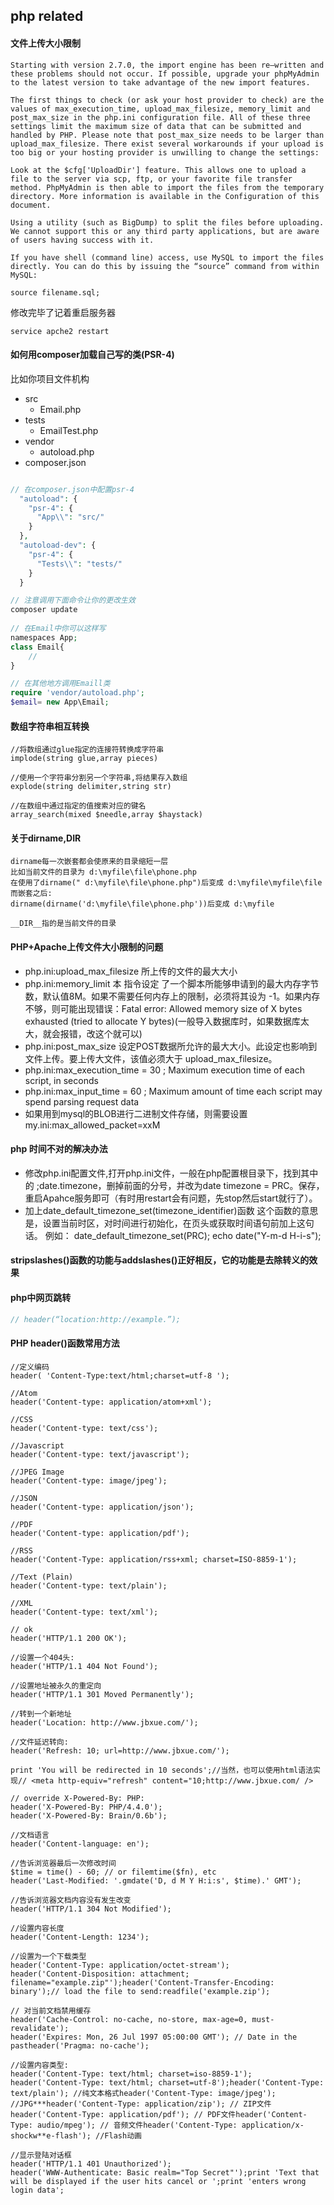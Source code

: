 ## php related

#### 文件上传大小限制
```
Starting with version 2.7.0, the import engine has been re–written and these problems should not occur. If possible, upgrade your phpMyAdmin to the latest version to take advantage of the new import features.

The first things to check (or ask your host provider to check) are the values of max_execution_time, upload_max_filesize, memory_limit and post_max_size in the php.ini configuration file. All of these three settings limit the maximum size of data that can be submitted and handled by PHP. Please note that post_max_size needs to be larger than upload_max_filesize. There exist several workarounds if your upload is too big or your hosting provider is unwilling to change the settings:

Look at the $cfg['UploadDir'] feature. This allows one to upload a file to the server via scp, ftp, or your favorite file transfer method. PhpMyAdmin is then able to import the files from the temporary directory. More information is available in the Configuration of this document.

Using a utility (such as BigDump) to split the files before uploading. We cannot support this or any third party applications, but are aware of users having success with it.

If you have shell (command line) access, use MySQL to import the files directly. You can do this by issuing the “source” command from within MySQL:

source filename.sql;
```
修改完毕了记着重启服务器
```
service apche2 restart
```

#### 如何用composer加载自己写的类(PSR-4)
比如你项目文件机构
+ src
    + Email.php
+ tests
    + EmailTest.php
+ vendor
    + autoload.php
+ composer.json

```php

// 在composer.json中配置psr-4
  "autoload": {
    "psr-4": {
      "App\\": "src/"
    }
  },
  "autoload-dev": {
    "psr-4": {
      "Tests\\": "tests/"
    }
  }

// 注意调用下面命令让你的更改生效
composer update
  
// 在Email中你可以这样写
namespaces App;
class Email{
    //
}

// 在其他地方调用Emaill类
require 'vendor/autoload.php';
$email= new App\Email;
```


#### 数组字符串相互转换
```
//将数组通过glue指定的连接符转换成字符串
implode(string glue,array pieces)

//使用一个字符串分割另一个字符串,将结果存入数组
explode(string delimiter,string str)

//在数组中通过指定的值搜索对应的键名
array_search(mixed $needle,array $haystack)
```

#### 关于dirname,__DIR__
```
dirname每一次嵌套都会使原来的目录缩短一层
比如当前文件的目录为 d:\myfile\file\phone.php
在使用了dirname(" d:\myfile\file\phone.php")后变成 d:\myfile\myfile\file
而嵌套之后:
dirname(dirname('d:\myfile\file\phone.php'))后变成 d:\myfile

__DIR__指的是当前文件的目录

```

#### PHP+Apache上传文件大小限制的问题
+ php.ini:upload_max_filesize 所上传的文件的最大大小
+ php.ini:memory_limit 本 指令设定 了一个脚本所能够申请到的最大内存字节数，默认值8M。如果不需要任何内存上的限制，必须将其设为 -1。如果内存不够，则可能出现错误：Fatal error: Allowed memory size of X bytes exhausted (tried to allocate Y bytes)(一般导入数据库时，如果数据库太大，就会报错，改这个就可以)
+ php.ini:post_max_size 设定POST数据所允许的最大大小。此设定也影响到文件上传。要上传大文件，该值必须大于 upload_max_filesize。
+ php.ini:max_execution_time = 30 ; Maximum execution time of each script, in seconds
+ php.ini:max_input_time = 60 ; Maximum amount of time each script may spend parsing request data
+ 如果用到mysql的BLOB进行二进制文件存储，则需要设置my.ini:max_allowed_packet=xxM

#### php 时间不对的解决办法
+ 修改php.ini配置文件,打开php.ini文件，一般在php配置根目录下，找到其中的 ;date.timezone，删掉前面的分号，并改为date timezone = PRC。保存，重启Apahce服务即可（有时用restart会有问题，先stop然后start就行了）。
+ 加上date_default_timezone_set(timezone_identifier)函数
这个函数的意思是，设置当前时区，对时间进行初始化，在页头或获取时间语句前加上这句话。
例如：
date_default_timezone_set(PRC);
echo date("Y-m-d H-i-s");

#### stripslashes()函数的功能与addslashes()‍正好相反，它的功能是去除转义的效果

#### php中网页跳转
```php
// header(“location:http://example.”);

```

#### PHP header()函数常用方法
```
//定义编码
header( 'Content-Type:text/html;charset=utf-8 ');

//Atom
header('Content-type: application/atom+xml');

//CSS
header('Content-type: text/css');

//Javascript
header('Content-type: text/javascript');

//JPEG Image
header('Content-type: image/jpeg');

//JSON
header('Content-type: application/json');

//PDF
header('Content-type: application/pdf');

//RSS
header('Content-Type: application/rss+xml; charset=ISO-8859-1');

//Text (Plain)
header('Content-type: text/plain');

//XML
header('Content-type: text/xml');

// ok
header('HTTP/1.1 200 OK');

//设置一个404头:
header('HTTP/1.1 404 Not Found');

//设置地址被永久的重定向
header('HTTP/1.1 301 Moved Permanently');

//转到一个新地址
header('Location: http://www.jbxue.com/');

//文件延迟转向:
header('Refresh: 10; url=http://www.jbxue.com/');

print 'You will be redirected in 10 seconds';//当然，也可以使用html语法实现// <meta http-equiv="refresh" content="10;http://www.jbxue.com/ />

// override X-Powered-By: PHP:
header('X-Powered-By: PHP/4.4.0');
header('X-Powered-By: Brain/0.6b');

//文档语言
header('Content-language: en');

//告诉浏览器最后一次修改时间
$time = time() - 60; // or filemtime($fn), etc
header('Last-Modified: '.gmdate('D, d M Y H:i:s', $time).' GMT');

//告诉浏览器文档内容没有发生改变
header('HTTP/1.1 304 Not Modified');

//设置内容长度
header('Content-Length: 1234');

//设置为一个下载类型
header('Content-Type: application/octet-stream');
header('Content-Disposition: attachment; filename="example.zip"');header('Content-Transfer-Encoding: binary');// load the file to send:readfile('example.zip');

// 对当前文档禁用缓存
header('Cache-Control: no-cache, no-store, max-age=0, must-revalidate');
header('Expires: Mon, 26 Jul 1997 05:00:00 GMT'); // Date in the pastheader('Pragma: no-cache');

//设置内容类型:
header('Content-Type: text/html; charset=iso-8859-1');
header('Content-Type: text/html; charset=utf-8');header('Content-Type: text/plain'); //纯文本格式header('Content-Type: image/jpeg'); //JPG***header('Content-Type: application/zip'); // ZIP文件header('Content-Type: application/pdf'); // PDF文件header('Content-Type: audio/mpeg'); // 音频文件header('Content-Type: application/x-shockw**e-flash'); //Flash动画

//显示登陆对话框
header('HTTP/1.1 401 Unauthorized');
header('WWW-Authenticate: Basic realm="Top Secret"');print 'Text that will be displayed if the user hits cancel or ';print 'enters wrong login data';
```
